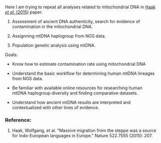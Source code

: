 Here I am trying to repeat all analyses related to mitochondrial DNA in [Haak *et al*. (2015)](https://www.nature.com/articles/nature14317) paper.

1. Assessment of ancient DNA authenticity, search for evidence of contamination in the mitochondrial DNA.

2. Assignning mtDNA haplogroup from NGS data.

3. Population genetic analysis using mtDNA. 


Goals:

- Know how to estimate contamination rate using mitochondrial DNA

- Understand the basic workflow for determining human mtDNA lineages from NGS data.

- Be familiar with available online resources for researching human mtDNA haplogroup diversity and finding comparative datasets.

- Understand how ancient mtDNA results are interpreted and contextualized with other lines of evidence.



### Reference:

1. Haak, Wolfgang, et al. "Massive migration from the steppe was a source for Indo-European languages in Europe." Nature 522.7555 (2015): 207.
